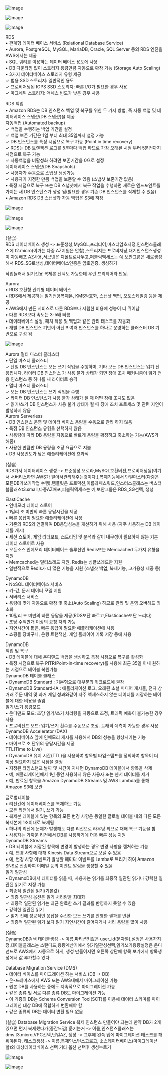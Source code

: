 ![image](https://user-images.githubusercontent.com/67897827/181779614-ddf44d6e-73e5-4242-ac59-349a4e2d2a79.png)

![image](https://user-images.githubusercontent.com/67897827/181779972-6a6bff8b-2c84-4603-8a73-ce28fd4df2ee.png)

![image](https://user-images.githubusercontent.com/67897827/181780111-e7e50fdc-1f57-4f9a-878a-e471b88522c1.png)

RDS  
• 관계형 데이터 베이스 서비스 (Relational Database Service)  
• Aurora, PostgreSQL, MySQL, MariaDB, Oracle, SQL Server 등의 RDS 엔진을 AWS에서는 제공  
• SQL 쿼리를 이용하는 데이터 베이스 용도에 사용  
• DB 다운타임 없이 스토리지 용량만큼 자동으로 확장 가능 (Storage Auto Scaling)  
• 3가지 데이터베이스 스토리지 유형 제공  
✓ 범용 SSD 스토리지: 일반적인 용도  
✓ 프로비저닝된 IOPS SSD 스토리지: 빠른 I/O가 필요한 경우 사용  
✓ 마그네틱 스토리지: 액세스 빈도가 낮은 경우 사용  

RDS 백업  
• Amazon RDS는 DB 인스턴스 백업 및 복구를 위한 두 가지 방법, 즉 자동 백업 및 데이터베이스 스냅샷(DB 스냅샷)을 제공  
자동백업 (Automated backup)  
✓ 백업을 수행하는 백업 기간을 설정  
✓ 백업 보존 기간은 1일 부터 최대 35일까지 설정 가능  
✓ DB 인스턴스를 특정 시점으로 복구 가능 (Point in time recovery)  
✓ RDS는 DB 트랜잭션 로그를 5분마다 백업 하므로 가장 오래된 시점 부터 5분전까지 시점으로 복구 가능  
✓ 자동백업을 비활성화 하려면 보존기간을 0으로 설정  
데이터베이스 스냅샷(DB Snapshots)  
✓ 사용자가 수동으로 스냅샷 생성가능  
✓ 사용자가 지정한 만큼 백업을 보존할 수 있음 (스냅샷 보존기간 없음)  
• 특정 시점으로 복구 또는 DB 스냅샷에서 복구 작업을 수행하면 새로운 엔드포인트를 가지는 새 DB 인스턴스가 생성 됨(필요한 경우 기존 DB 인스턴스를 삭제할 수 있음)  
• Amazon RDS DB 스냅샷과 자동 백업은 S3에 저장  

![image](https://user-images.githubusercontent.com/67897827/182146062-784c9fc9-8298-46f4-bd18-1a08b8d9b5a0.png)

![image](https://user-images.githubusercontent.com/67897827/182146360-a51c694c-d57f-443d-947e-9686725388ff.png)

![image](https://user-images.githubusercontent.com/67897827/182146735-f9ae0795-7b6a-471f-8cca-d81f43724dbd.png)

(실습)  
RDS 데이터베이스 생성 -> 표준생성,MySQL,프리티어,마스터암호지정,인스턴스클래스에 t2.micro(이거는 다중 AZ지원은 안함),스토리지는 프로비저닝,대기인스턴스생성이 자동배포 
AZ사용,서브넷은 디폴트로나두고,퍼블릭엑세스는 예,보안그룹은 새로생성해서 RDS_SG로생성,데이터베이스인증은 암호인증, 생성하기 

작업눌러서 읽기전용 복제본 선택도 가능한데 우린 프리티어라 안됨.

Aurora  
• RDS 호환형 관계형 데이터 베이스  
• RDS에서 제공하는 읽기전용복제본, KMS암호화, 스냅샷 백업, 오토스케일링 등을 제공  
• AWS에서 만든 서비스로 다른 RDS보다 저렴한 비용에 성능이 더 뛰어남  
• 다른 RDS보다 속도는 3-5배 빠름  
• 데이터베이스 설정, 패치 적용 및 백업과 같은 관리 태스크를 자동화  
• 개별 DB 인스턴스 기반이 아닌!!! 여러 인스턴스를 하나로 운영하는 클러스터 DB 기반으로 구성 됨  

![image](https://user-images.githubusercontent.com/67897827/182150139-6baac1cd-eb76-4857-b216-39f21b8062f6.png)

Aurora 멀티 마스터 클러스터  
• 단일 마스터 클러스터  
✓ 단일 DB 인스턴스는 모든 쓰기 작업을 수행하며, 기타 모든 DB 인스턴스는 읽기 전용입니다. 라이터 DB 인스턴스
가 사용 불가 상태가 되면 장애 조치 메커니즘이 읽기 전용 인스턴스 중 하나를 새 라이터로 승격  
• 멀티 마스터 클러스터  
✓ 모든 DB 인스턴스는 쓰기 작업을 수행  
✓ 라이터 DB 인스턴스가 사용 불가 상태가 될 때 어떤 장애 조치도 없음  
✓ 읽기/쓰기 DB 인스턴스가 사용 불가 상태가 될 때 장애 조치 프로세스 및 관련 지연이 발생하지 않음  
Aurora Serverless  
• DB 인스턴스 운영 및 데이터 베이스 용량을 수동으로 관리 하지 않음  
• 특정 DB 인스턴스 유형을 선택하지 않음  
• 사용량에 따라 DB 용량을 자동으로 빠르게 용량을 확장하고 축소하는 기능(AWS가 해줌)  
• 사용한 만큼만 DB 용량을 초당 요금으로 지불  
• DB 사용빈도가 낮은 애플리케이션에 효과적  

(실습)  
RDS가서 데이터베이스 생성 -> 표준생성,오로라,MySQL호환버젼,프로비저닝됨(여기서 서버리스하면 AWS가 알아서관리해주는것이다.),복제기능에서 단일마스터(다중은 모든DB가쓰기작업
수행),템플릿은 프로덕션,이름과패스워드,인스터스클래스는 버스터블클래스t3.small,다중AZ배포,퍼블릭엑세스는 예,보안그룹은 RDS_SG선택, 생성

ElastiCache  
• 인메모리 데이터 스토어  
• 1밀리 초 미만의 빠른 응답시간을 제공  
• 빠른 응답이 필요한 애플리케이션에 사용  
• 기존의 RDS와 연결하여 DB응답성능을 개선하기 위해 사용 (자주 사용하는 DB 데이터를 캐시)  
• 세션 스토어, 게임 리더보드, 스트리밍 및 분석과 같이 내구성이 필요하지 않는 기본 데이터 스토어로 사용  
• 오픈소스 인메모리 데이터베이스 솔루션인 Redis또는 Memcached 두가지 유형을 지원  
• Memcached는 멀티쓰레드 지원, Redis는 싱글쓰레드만 지원  
• 일반적으로 Redis가 더 많은 기능을 지원 (스냅샷 백업, 복제기능, 고가용성 제공 등)  


DynamoDB  
• NoSQL 데이터베이스 서비스  
• 키-값, 문서 데이터 모델 지원  
• 서버리스 서비스  
• 용량에 맞게 자동으로 확장 및 축소(Auto Scaling) 하므로 관리 및 운영 오버헤드 최소화  
• 10밀리 초 미만의 빠른 응답을 제공(RDS보단 빠르고,Elasticache보단 느리다)  
• 초당 수백만개 이상의 요청 처리 가능  
• 지연시간이 짧은, 빠른 응답이 필요한 애플리케이션에 사용  
• 쇼핑몰 장바구니, 은행 트랜잭션, 게임 플레이어 기록 저장 등에 사용  

DynamoDB  
백업 및 복구  
• DB 테이블에 대해 온디맨드 백업을 생성하고 특정 시점으로 복구를 활성화  
• 특정 시점으로 복구 PITR(Point-in-time recovery)를 사용해 최근 35일 이내 원하는 시점으로 테이블 복원가능  
DynamoDB 테이블 클래스  
• DynamoDB Standard : 기본형으로 대부분의 워크로드에 권장  
• DynamoDB Standard-IA : 애플리케이션 로그, 오래된 소셜 미디어 게시물, 전자 상거래 주문 내역 및 과거 게임 성과와같이 
자주 액세스하지 않는 데이터를 저장하는 테이블에 대한 비용을 줄임  
읽기/쓰기 용량모드  
• 온디맨드 모드: 초당 읽기/쓰기 처리량을 자동으로 조정, 트래픽 예측이 불가능한 경우 사용  
• 프로비전드 모드: 읽기/쓰기 횟수를 수동으로 조정. 트래픽 예측이 가능한 경우 사용  
DynamoDB Accelerator (DAX)  
• 데이터베이스 앞에 인메모리 캐시를 사용해서 DB의 성능을 향상시키는 기능  
• 마이크로 초 단위의 응답시간을 제공  
TTL(Time to Live)  
• DynamoDB 유지 시간(TTL)을 사용하여 항목별 타임스탬프를 정의하여 항목이 더 이상 필요하지 않은 시점을 결정  
• 지정된 타임스탬프 날짜 및 시간이 지나면 DynamoDB 테이블에서 항목을 삭제  
• 예, 애플리케이션에서 1년 동안 사용하지 않은 사용자 또는 센서 데이터를 제거  
• 예, 만료된 항목을 Amazon DynamoDB Streams 및 AWS Lambda를 통해 Amazon S3에 보관  

글로벌테이블  
• 리전간에 데이터베이스를 복제하는 기능  
• 모든 리전에서 읽기, 쓰기 가능  
• 복제본 테이블에 있는 항목의 모든 변경 사항은 동일한 글로벌 테이블 내의 다른 모든 복제본에 1초이내로 복제됨  
• 하나의 리전에 문제가 발생해도 다른 리전으로 라우팅 되므로 재해 복구 기능을 함  
• 사용자는 가까운 리전에서 DB를 사용하기에 더욱 빠른 성능 지원  
DynamoDB Streams  
• DB 테이블에 저장된 항목에 변경이 발생하는 경우 변경 사항을 캡쳐하는 기능  
• 예, 변경 사항에 대해 Kinesis Data Stream으로 보낼 수 있음  
• 예, 변경 사항 이벤트가 발생할 때마다 이벤트를 Lamba로 트리거 하여 Amazon SNS로 전송하여 이메일 등의 이벤트 알림을 생성할 수 있음  
읽기 일관성  
• DynamoDB에서 데이터를 읽을 때, 사용자는 읽기를 최종적 일관된 읽기나 강력한 일관된 읽기로 지정 가능  
• 최종적 일관된 읽기(기본값)  
✓ 최종 일관성 옵션은 읽기 처리량을 최대화  
✓ 최종적 일관된 읽기는 최근 완료한 쓰기 결과를 반영하지 못할 수 있음  
• 강력한 일관된 읽기  
✓ 읽기 전에 성공적인 응답을 수신한 모든 쓰기를 반영한 결과를 반환  
✓ 최종적 일관된 읽기 보다 읽기 지연시간이 길어지거나 처리 용량을 많이 사용  

(실습)  
DynamoDB검색 테이블생성 -> 이름,파티션키값은 user_id(문자열),설정은 사용자지정,테이블클래스는 스탠다드,용량계산기에서 읽기일관성선택,읽기쓰기용량설정은 온디맨드로
AWS에서 자동으로 하게, 생성 만들어지면 오른쪽 상단에 항목 보기에서 항목생성에서 값 추가할수 있다.

Database Migration Service (DMS)  
• 데이터 베이스를 마이그레이션 하는 서비스 (DB -> DB)  
• 온-프레미스에서 AWS 또는 AWS내에서 마이그레이션 가능  
• 원본 DB를 사용하는 중에도 지속적으로 마이그레이션 가능  
• 같은 종류 및 서로 다른 종류 DB도 마이그레이션 가능  
• 이 기종의 DB는 Schema Conversion Tool(SCT)를 이용해 데이터 스키마를 마이그레이션 대상 DB에 적합하게 변환해야 함  
• 같은 종류의 DB는 데이터 변환 필요 없음  

(실습)
Database Migration Service 복제 인스턴스 만들어야 되는데 만약 DB가 2개있으면 먼저 복제했다가(중간느낌) 옮기는거 -> 이름,인스턴스클래스는 dms.t3.micro,VPC선택,단일AZ,
생성 -> 그후에 왼쪽 탭에 마이그레이션 태스크를 해줘야된다. 태스크생성 -> 이름,복제인스턴스고르고, 소스데이터베이스(마이그레이션할)와 대상데이터베이스 선택 기타 옵션 선택후
생성누르기

![image](https://user-images.githubusercontent.com/67897827/182162808-95d9ae13-73e6-4472-b19b-8ca45de26543.png)

![image](https://user-images.githubusercontent.com/67897827/182163206-04cc5b6f-a8dc-4e1a-8a4e-9777c0d615cb.png)




































